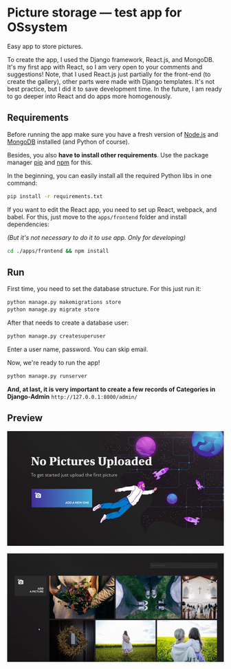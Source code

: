 # Picture storage — test app for OSsystem

Easy app to store pictures.

To create the app, I used the Django framework, React.js, and MongoDB. It's my first app with React, so I am very open to your comments and suggestions! Note, that I used React.js just partially for the front-end (to create the gallery), other parts were made with Django templates. It's not best practice, but I did it to save development time. In the future, I am ready to go deeper into React and do apps more homogenously.
## Requirements

Before running the app make sure you have a fresh version of [Node.js](https://nodejs.org/en/download/) and [MongoDB](https://docs.mongodb.com/manual/installation/) installed (and Python of course).

Besides, you also **have to install other requirements**. 
Use the package manager [pip](https://pip.pypa.io/en/stable/) and [npm](https://www.npmjs.com/) for this.

In the beginning, you can easily install all the required Python libs in one command: 

```bash
pip install -r requirements.txt
```

If you want to edit the React app, you need to set up React, webpack, and babel. For this, just move to the `apps/frontend` folder and install dependencies: 

_(But it's not necessary to do it to use app. Only for developing)_

```bash
cd ./apps/frontend && npm install
```

## Run

First time, you need to set the database structure. For this just run it:

```bash
python manage.py makemigrations store
python manage.py migrate store
```

After that needs to create a database user:

```bash
python manage.py createsuperuser
```

Enter a user name, password. You can skip email.

Now, we're ready to run the app!

```bash
python manage.py runserver
```

**And, at last, it is very important to create a few records of Categories in Django-Admin** `http://127.0.0.1:8000/admin/`

## Preview

![Preview of working app](apps/frontend/static/preview-1.jpg)

![Preview of working app](apps/frontend/static/preview-2.gif)
